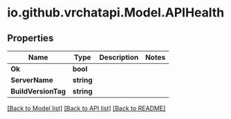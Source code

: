
# io.github.vrchatapi.Model.APIHealth

## Properties

Name | Type | Description | Notes
------------ | ------------- | ------------- | -------------
**Ok** | **bool** |  | 
**ServerName** | **string** |  | 
**BuildVersionTag** | **string** |  | 

[[Back to Model list]](../README.md#documentation-for-models)
[[Back to API list]](../README.md#documentation-for-api-endpoints)
[[Back to README]](../README.md)

